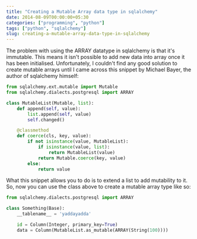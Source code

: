 ```yaml
---
title: "Creating a Mutable Array data type in sqlalchemy"
date: 2014-08-09T00:00:00+05:30
categories: ["programming", "python"]
tags: ["python", "sqlalchemy"]
slug: creating-a-mutable-array-data-type-in-sqlalchemy
---
```


The problem with using the ARRAY datatype in sqlalchemy is that it's
immutable. This means it isn't possible to add new data into array once
it has been initialised. Unfortunately, I couldn't find any
good solution to create mutable arrays until I came across this snippet
by Michael Bayer, the author of sqlalchemy himself:

```python
from sqlalchemy.ext.mutable import Mutable
from sqlalchemy.dialects.postgresql import ARRAY

class MutableList(Mutable, list):
    def append(self, value):
        list.append(self, value)
        self.changed()

    @classmethod
    def coerce(cls, key, value):
        if not isinstance(value, MutableList):
            if isinstance(value, list):
                return MutableList(value)
            return Mutable.coerce(key, value)
        else:
            return value
```

What this snippet allows you to do is to extend a list to add mutability
to it. So, now you can use the class above to create a mutable array
type like so:

```python
from sqlalchemy.dialects.postgresql import ARRAY

class Something(Base):
    __tablename__ = 'yaddayadda'

    id = Column(Integer, primary_key=True)
    data = Column(MutableList.as_mutable(ARRAY(String(100))))
```
